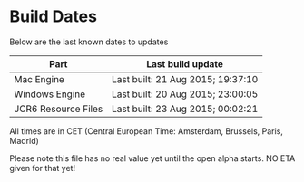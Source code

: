 # Build Dates

Below are the last known dates to updates

Part | Last build update
-----|-----
Mac Engine | Last built: 21 Aug 2015; 19:37:10
Windows Engine | Last built: 20 Aug 2015; 23:00:05
JCR6 Resource Files | Last built: 23 Aug 2015; 00:02:21
All times are in CET (Central European Time: Amsterdam, Brussels, Paris, Madrid)


Please note this file has no real value yet until the open alpha starts. NO ETA given for that yet!
